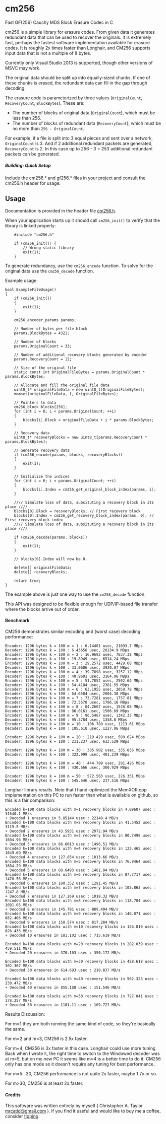 # cm256
Fast GF(256) Cauchy MDS Block Erasure Codec in C

cm256 is a simple library for erasure codes.  From given data it generates
redundant data that can be used to recover the originals.  It is extremely fast, perhaps
the fastest software implementation available for erasure codes.
It is roughly 2x times faster than Longhair, and CM256 supports input data that is not a multiple of 8 bytes.

Currently only Visual Studio 2013 is supported, though other versions of MSVC may work.

The original data should be split up into equally-sized chunks.  If one of these chunks
is erased, the redundant data can fill in the gap through decoding.

The erasure code is parameterized by three values (`OriginalCount`, `RecoveryCount`, `BlockBytes`).  These are:

+ The number of blocks of original data (`OriginalCount`), which must be less than 256.
+ The number of blocks of redundant data (`RecoveryCount`), which must be no more than `256 - OriginalCount`.

For example, if a file is split into 3 equal pieces and sent over a network, `OriginalCount` is 3.
And if 2 additional redundant packets are generated, `RecoveryCount` is 2.
In this case up to 256 - 3 = 253 additional redundant packets can be generated.


##### Building: Quick Setup

Include the cm256.* and gf256.* files in your project and consult the cm256.h header for usage.


## Usage

Documentation is provided in the header file [cm256.h](https://github.com/catid/cm256/raw/master/cm256.h).

When your application starts up it should call `cm256_init()` to verify that the library is linked properly:

~~~
	#include "cm256.h"

	if (cm256_init()) {
		// Wrong static library
		exit(1);
	}
~~~

To generate redundancy, use the `cm256_encode` function.  To solve for the original data use the `cm256_decode` function.

Example usage:

~~~
bool ExampleFileUsage()
{
    if (cm256_init())
    {
        exit(1);
    }

    cm256_encoder_params params;

    // Number of bytes per file block
    params.BlockBytes = 4321;

    // Number of blocks
    params.OriginalCount = 33;

    // Number of additional recovery blocks generated by encoder
    params.RecoveryCount = 12;

    // Size of the original file
    static const int OriginalFileBytes = params.OriginalCount * params.BlockBytes;

    // Allocate and fill the original file data
    uint8_t* originalFileData = new uint8_t[OriginalFileBytes];
    memset(originalFileData, 1, OriginalFileBytes);

    // Pointers to data
    cm256_block blocks[256];
    for (int i = 0; i < params.OriginalCount; ++i)
    {
        blocks[i].Block = originalFileData + i * params.BlockBytes;
    }

    // Recovery data
    uint8_t* recoveryBlocks = new uint8_t[params.RecoveryCount * params.BlockBytes];

    // Generate recovery data
    if (cm256_encode(params, blocks, recoveryBlocks))
    {
        exit(1);
    }

    // Initialize the indices
    for (int i = 0; i < params.OriginalCount; ++i)
    {
        blocks[i].Index = cm256_get_original_block_index(params, i);
    }

    //// Simulate loss of data, subsituting a recovery block in its place ////
    blocks[0].Block = recoveryBlocks; // First recovery block
    blocks[0].Index = cm256_get_recovery_block_index(params, 0); // First recovery block index
    //// Simulate loss of data, subsituting a recovery block in its place ////

    if (cm256_decode(params, blocks))
    {
        exit(1);
    }

    // blocks[0].Index will now be 0.

    delete[] originalFileData;
    delete[] recoveryBlocks;

    return true;
}
~~~

The example above is just one way to use the `cm256_decode` function.

This API was designed to be flexible enough for UDP/IP-based file transfer where
the blocks arrive out of order.


#### Benchmark

CM256 demonstrates similar encoding and (worst case) decoding performance:

~~~
Encoder: 1296 bytes k = 100 m = 1 : 6.14401 usec, 21093.7 MBps
Decoder: 1296 bytes k = 100 : 6.43658 usec, 20134.9 MBps
Encoder: 1296 bytes k = 100 m = 2 : 16.9692 usec, 7637.38 MBps
Decoder: 1296 bytes k = 100 : 19.8949 usec, 6514.24 MBps
Encoder: 1296 bytes k = 100 m = 3 : 29.2572 usec, 4429.68 MBps
Decoder: 1296 bytes k = 100 : 33.0606 usec, 3920.07 MBps
Encoder: 1296 bytes k = 100 m = 4 : 39.7898 usec, 3257.12 MBps
Decoder: 1296 bytes k = 100 : 40.9601 usec, 3164.06 MBps
Encoder: 1296 bytes k = 100 m = 5 : 51.7852 usec, 2502.64 MBps
Decoder: 1296 bytes k = 100 : 54.4184 usec, 2381.55 MBps
Encoder: 1296 bytes k = 100 m = 6 : 63.1955 usec, 2050.78 MBps
Decoder: 1296 bytes k = 100 : 64.6584 usec, 2004.38 MBps
Encoder: 1296 bytes k = 100 m = 7 : 73.7281 usec, 1757.81 MBps
Decoder: 1296 bytes k = 100 : 72.5578 usec, 1786.16 MBps
Encoder: 1296 bytes k = 100 m = 8 : 84.2607 usec, 1538.08 MBps
Decoder: 1296 bytes k = 100 : 86.0161 usec, 1506.69 MBps
Encoder: 1296 bytes k = 100 m = 9 : 96.5487 usec, 1342.33 MBps
Decoder: 1296 bytes k = 100 : 95.3784 usec, 1358.8 MBps
Encoder: 1296 bytes k = 100 m = 10 : 106.789 usec, 1213.61 MBps
Decoder: 1296 bytes k = 100 : 105.618 usec, 1227.06 MBps

Encoder: 1296 bytes k = 100 m = 20 : 219.429 usec, 590.624 MBps
Decoder: 1296 bytes k = 100 : 211.237 usec, 613.529 MBps

Encoder: 1296 bytes k = 100 m = 30 : 385.902 usec, 335.836 MBps
Decoder: 1296 bytes k = 100 : 322.999 usec, 401.239 MBps

Encoder: 1296 bytes k = 100 m = 40 : 444.709 usec, 291.426 MBps
Decoder: 1296 bytes k = 100 : 430.666 usec, 300.929 MBps

Encoder: 1296 bytes k = 100 m = 50 : 572.563 usec, 226.351 MBps
Decoder: 1296 bytes k = 100 : 545.646 usec, 237.516 MBps
~~~

Longhair library results.  Note that I hand-optimized the MemXOR.cpp implementation on this PC to run faster than what is available on github, so this is a fair comparison:

~~~
Encoded k=100 data blocks with m=1 recovery blocks in 4.09607 usec : 31640.1 MB/s
+ Decoded 1 erasures in 5.85144 usec : 22148.4 MB/s
Encoded k=100 data blocks with m=2 recovery blocks in 41.5452 usec : 3119.5 MB/s
+ Decoded 2 erasures in 43.5931 usec : 2972.94 MB/s
Encoded k=100 data blocks with m=3 recovery blocks in 80.7498 usec : 1604.96 MB/s
+ Decoded 3 erasures in 86.6013 usec : 1496.51 MB/s
Encoded k=100 data blocks with m=4 recovery blocks in 123.465 usec : 1049.69 MB/s
+ Decoded 4 erasures in 127.854 usec : 1013.66 MB/s
Encoded k=100 data blocks with m=5 recovery blocks in 76.9464 usec : 1684.29 MB/s
+ Decoded 5 erasures in 88.6493 usec : 1461.94 MB/s
Encoded k=100 data blocks with m=6 recovery blocks in 87.7717 usec : 1476.56 MB/s
+ Decoded 6 erasures in 100.352 usec : 1291.45 MB/s
Encoded k=100 data blocks with m=7 recovery blocks in 103.863 usec : 1247.8 MB/s
+ Decoded 7 erasures in 127.269 usec : 1018.32 MB/s
Encoded k=100 data blocks with m=8 recovery blocks in 118.784 usec : 1091.05 MB/s
+ Decoded 8 erasures in 145.701 usec : 889.494 MB/s
Encoded k=100 data blocks with m=9 recovery blocks in 146.871 usec : 882.406 MB/s
+ Decoded 9 erasures in 158.574 usec : 817.284 MB/s
Encoded k=100 data blocks with m=10 recovery blocks in 156.819 usec : 826.433 MB/s
+ Decoded 10 erasures in 181.102 usec : 715.619 MB/s

Encoded k=100 data blocks with m=20 recovery blocks in 282.039 usec : 459.511 MB/s
+ Decoded 20 erasures in 370.103 usec : 350.172 MB/s

Encoded k=100 data blocks with m=30 recovery blocks in 428.618 usec : 302.367 MB/s
+ Decoded 30 erasures in 614.693 usec : 210.837 MB/s

Encoded k=100 data blocks with m=40 recovery blocks in 562.323 usec : 230.472 MB/s
+ Decoded 40 erasures in 855.188 usec : 151.546 MB/s

Encoded k=100 data blocks with m=50 recovery blocks in 727.041 usec : 178.257 MB/s
+ Decoded 50 erasures in 1181.11 usec : 109.727 MB/s
~~~

Results Discussion:

For m=1 they are both running the same kind of code, so they're basically the same.

For m=2 and m=3, CM256 is 2.5x faster.

For m=4, CM256 is 3x faster in this case.  Longhair could use more tuning.  Back when I wrote it, the right time to switch to the Windowed decoder was at m=5, but on my new PC it seems like m=4 is a better time to do it.  CM256 only has one mode so it doesn't require any tuning for best performance.

For m=5...30, CM256 performance is not quite 2x faster, maybe 1.7x or so.

For m>30, CM256 is at least 2x faster.


#### Credits

This software was written entirely by myself ( Christopher A. Taylor <mrcatid@gmail.com> ).  If you
find it useful and would like to buy me a coffee, consider [tipping](https://www.gittip.com/catid/).
